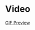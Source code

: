 # Video
[GIF Preview](https://raw.githubusercontent.com/saiSampath1/Video/main/GIF_20250209_120627_495.gif)
